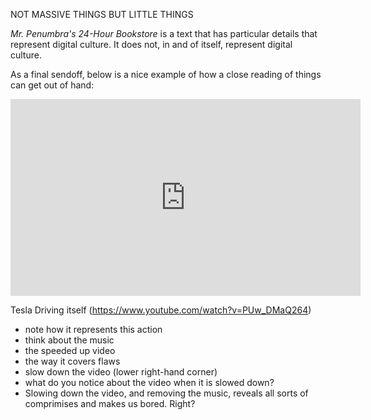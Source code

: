 NOT MASSIVE THINGS BUT LITTLE THINGS

 *Mr. Penumbra's 24-Hour Bookstore* is a text that has particular details that represent digital culture. It does not, in and of itself, represent digital culture.



As a final sendoff, below is a nice example of how a close reading of things can get out of hand:

<center><iframe width="560" height="315" src="https://www.youtube.com/embed/DglBQf3U5Xs" frameborder="0" allowfullscreen></iframe></center>

Tesla Driving itself (https://www.youtube.com/watch?v=PUw_DMaQ264)
- note how it represents this action
- think about the music
- the speeded up video
- the way it covers flaws
- slow down the video (lower right-hand corner)
- what do you notice about the video when it is slowed down? 
- Slowing down the video, and removing the music, reveals all sorts of comprimises and makes us bored. Right? 

